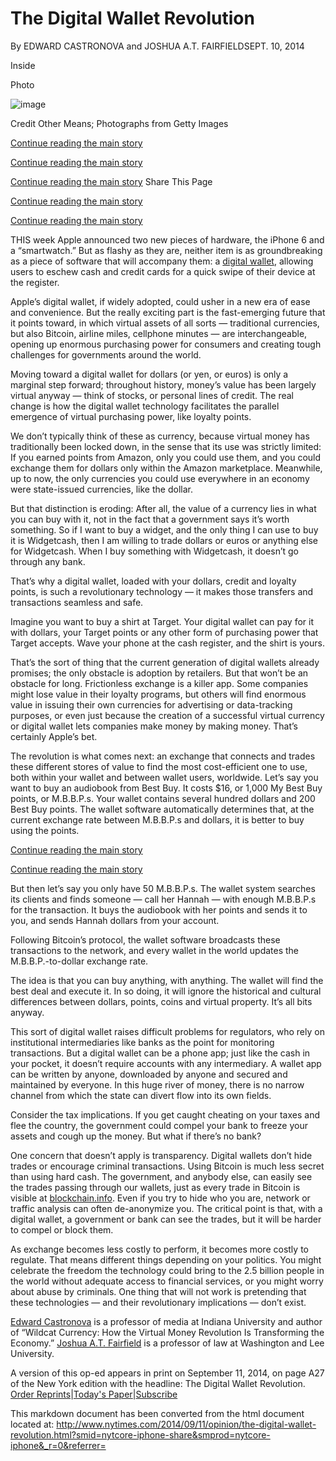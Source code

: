 The Digital Wallet Revolution
=============================

By EDWARD CASTRONOVA and JOSHUA A.T. FAIRFIELDSEPT. 10, 2014

Inside

Photo

![image](http://static01.nyt.com/images/2014/09/11/opinion/0911OPEDothermeans/0911OPEDothermeans-master675.jpg)

Credit Other Means; Photographs from Getty Images

[Continue reading the main story](#story-continues-1)

[Continue reading the main story](#story-continues-1)

[Continue reading the main story](#story-continues-1) Share This Page

[Continue reading the main story](#story-continues-1)

[Continue reading the main story](#story-continues-1)

THIS week Apple announced two new pieces of hardware, the iPhone 6 and a
“smartwatch.” But as flashy as they are, neither item is as
groundbreaking as a piece of software that will accompany them: a
[digital
wallet](http://www.nytimes.com/2014/09/10/technology/apples-ambitious-bet-beyond-the-devices.html),
allowing users to eschew cash and credit cards for a quick swipe of
their device at the register.

Apple’s digital wallet, if widely adopted, could usher in a new era of
ease and convenience. But the really exciting part is the fast-emerging
future that it points toward, in which virtual assets of all sorts —
traditional currencies, but also Bitcoin, airline miles, cellphone
minutes — are interchangeable, opening up enormous purchasing power for
consumers and creating tough challenges for governments around the
world.

Moving toward a digital wallet for dollars (or yen, or euros) is only a
marginal step forward; throughout history, money’s value has been
largely virtual anyway — think of stocks, or personal lines of credit.
The real change is how the digital wallet technology facilitates the
parallel emergence of virtual purchasing power, like loyalty points.

We don’t typically think of these as currency, because virtual money has
traditionally been locked down, in the sense that its use was strictly
limited: If you earned points from Amazon, only you could use them, and
you could exchange them for dollars only within the Amazon marketplace.
Meanwhile, up to now, the only currencies you could use everywhere in an
economy were state-issued currencies, like the dollar.

But that distinction is eroding: After all, the value of a currency lies
in what you can buy with it, not in the fact that a government says it’s
worth something. So if I want to buy a widget, and the only thing I can
use to buy it is Widgetcash, then I am willing to trade dollars or euros
or anything else for Widgetcash. When I buy something with Widgetcash,
it doesn’t go through any bank.

That’s why a digital wallet, loaded with your dollars, credit and
loyalty points, is such a revolutionary technology — it makes those
transfers and transactions seamless and safe.

Imagine you want to buy a shirt at Target. Your digital wallet can pay
for it with dollars, your Target points or any other form of purchasing
power that Target accepts. Wave your phone at the cash register, and the
shirt is yours.

That’s the sort of thing that the current generation of digital wallets
already promises; the only obstacle is adoption by retailers. But that
won’t be an obstacle for long. Frictionless exchange is a killer app.
Some companies might lose value in their loyalty programs, but others
will find enormous value in issuing their own currencies for advertising
or data-tracking purposes, or even just because the creation of a
successful virtual currency or digital wallet lets companies make money
by making money. That’s certainly Apple’s bet.

The revolution is what comes next: an exchange that connects and trades
these different stores of value to find the most cost-efficient one to
use, both within your wallet and between wallet users, worldwide. Let’s
say you want to buy an audiobook from Best Buy. It costs $16, or 1,000
My Best Buy points, or M.B.B.P.s. Your wallet contains several hundred
dollars and 200 Best Buy points. The wallet software automatically
determines that, at the current exchange rate between M.B.B.P.s and
dollars, it is better to buy using the points.

[Continue reading the main story](#story-continues-4)

[Continue reading the main story](#story-continues-4)

But then let’s say you only have 50 M.B.B.P.s. The wallet system
searches its clients and finds someone — call her Hannah — with enough
M.B.B.P.s for the transaction. It buys the audiobook with her points and
sends it to you, and sends Hannah dollars from your account.

Following Bitcoin’s protocol, the wallet software broadcasts these
transactions to the network, and every wallet in the world updates the
M.B.B.P.-to-dollar exchange rate.

The idea is that you can buy anything, with anything. The wallet will
find the best deal and execute it. In so doing, it will ignore the
historical and cultural differences between dollars, points, coins and
virtual property. It’s all bits anyway.

This sort of digital wallet raises difficult problems for regulators,
who rely on institutional intermediaries like banks as the point for
monitoring transactions. But a digital wallet can be a phone app; just
like the cash in your pocket, it doesn’t require accounts with any
intermediary. A wallet app can be written by anyone, downloaded by
anyone and secured and maintained by everyone. In this huge river of
money, there is no narrow channel from which the state can divert flow
into its own fields.

Consider the tax implications. If you get caught cheating on your taxes
and flee the country, the government could compel your bank to freeze
your assets and cough up the money. But what if there’s no bank?

One concern that doesn’t apply is transparency. Digital wallets don’t
hide trades or encourage criminal transactions. Using Bitcoin is much
less secret than using hard cash. The government, and anybody else, can
easily see the trades passing through our wallets, just as every trade
in Bitcoin is visible at [blockchain.info](http://blockchain.info). Even
if you try to hide who you are, network or traffic analysis can often
de-anonymize you. The critical point is that, with a digital wallet, a
government or bank can see the trades, but it will be harder to compel
or block them.

As exchange becomes less costly to perform, it becomes more costly to
regulate. That means different things depending on your politics. You
might celebrate the freedom the technology could bring to the 2.5
billion people in the world without adequate access to financial
services, or you might worry about abuse by criminals. One thing that
will not work is pretending that these technologies — and their
revolutionary implications — don’t exist.

[Edward Castronova](http://mypage.iu.edu/~castro/home.html) is a
professor of media at Indiana University and author of “Wildcat
Currency: How the Virtual Money Revolution Is Transforming the Economy.”
[Joshua A.T.
Fairfield](http://law.wlu.edu/faculty/profiledetail.asp?id=242) is a
professor of law at Washington and Lee University.

A version of this op-ed appears in print on September 11, 2014, on page
A27 of the New York edition with the headline: The Digital Wallet
Revolution. [Order
Reprints](https://s100.copyright.com/AppDispatchServlet?contentID=http%3A%2F%2Fwww.nytimes.com%2F2014%2F09%2F11%2Fopinion%2Fthe-digital-wallet-revolution.html&publisherName=The+New+York+Times&publication=nytimes.com&token=&orderBeanReset=true&postType=&wordCount=967&title=The+Digital+Wallet+Revolution&publicationDate=September+10%2C+2014&author=By%20Edward%20Castronova%20and%20Joshua%20A.t.%20Fairfield)|[Today's
Paper](http://www.nytimes.com/pages/todayspaper/index.html)|[Subscribe](http://www.nytimes.com/subscriptions/Multiproduct/lp839RF.html?campaignId=48JQY)


This markdown document has been converted from the html document located at:
http://www.nytimes.com/2014/09/11/opinion/the-digital-wallet-revolution.html?smid=nytcore-iphone-share&smprod=nytcore-iphone&_r=0&referrer=

